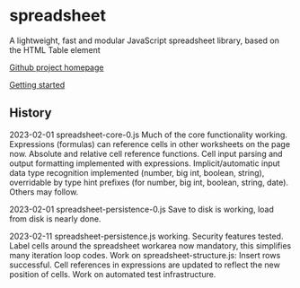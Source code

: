 # spreadsheet
A lightweight, fast and modular JavaScript spreadsheet library, based on the HTML Table element

[Github project homepage](https://bassmationcode.github.io/spreadsheet/index.htm)  

[Getting started](https://bassmationcode.github.io/spreadsheet/getting-started.htm)  

## History

2023-02-01  spreadsheet-core-0.js  Much of the core functionality working. Expressions (formulas) can reference cells in other worksheets on the page now. Absolute and relative cell reference functions. Cell input parsing and output formatting implemented with expressions. Implicit/automatic input data type recognition implemented (number, big int, boolean, string), overridable by type hint prefixes (for number, big int, boolean, string, date). Others may follow.

2023-02-01  spreadsheet-persistence-0.js  Save to disk is working, load from disk is nearly done.

2023-02-11	spreadsheet-persistence.js working. Security features tested. Label cells around the spreadsheet workarea now mandatory, this simplifies many iteration loop codes. Work on spreadsheet-structure.js: Insert rows successful. Cell references in expressions are updated to reflect the new position of cells. Work on automated test infrastructure.